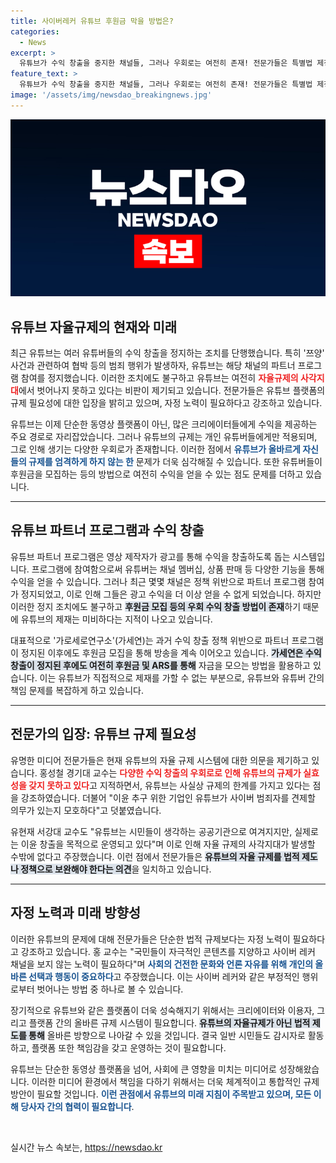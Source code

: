 ```yaml
---
title: 사이버레커 유튜브 후원금 막을 방법은?
categories:
  - News
excerpt: >
  유튜브가 수익 창출을 중지한 채널들, 그러나 우회로는 여전히 존재! 전문가들은 특별법 제정과 자정 노력이 필요하다고 강조하며, 기업적 이윤 추구 속에 끼인 자율규제 사각지대의 심각성을 지적합니다. 클릭하지 않을 수 없는 논란의 중심!
feature_text: >
  유튜브가 수익 창출을 중지한 채널들, 그러나 우회로는 여전히 존재! 전문가들은 특별법 제정과 자정 노력이 필요하다고 강조하며, 기업적 이윤 추구 속에 끼인 자율규제 사각지대의 심각성을 지적합니다. 클릭하지 않을 수 없는 논란의 중심!
image: '/assets/img/newsdao_breakingnews.jpg'
---
```


<p><img src="/assets/img/newsdao_breakingnews.jpg" alt="koreaapp 속보" /></p>

<h2 data-ke-size="size26">유튜브 자율규제의 현재와 미래</h2>

<p data-ke-size="size16">최근 유튜브는 여러 유튜버들의 수익 창출을 정지하는 조치를 단행했습니다. 특히 '쯔양' 사건과 관련하여 협박 등의 범죄 행위가 발생하자, 유튜브는 해당 채널의 파트너 프로그램 참여를 정지했습니다. 이러한 조치에도 불구하고 유튜브는 여전히 <b><span style="color: #ee2323;">자율규제의 사각지대</span></b>에서 벗어나지 못하고 있다는 비판이 제기되고 있습니다. 전문가들은 유튜브 플랫폼의 규제 필요성에 대한 입장을 밝히고 있으며, 자정 노력이 필요하다고 강조하고 있습니다.</p>

<p data-ke-size="size16">유튜브는 이제 단순한 동영상 플랫폼이 아닌, 많은 크리에이터들에게 수익을 제공하는 주요 경로로 자리잡았습니다. 그러나 유튜브의 규제는 개인 유튜버들에게만 적용되며, 그로 인해 생기는 다양한 우회로가 존재합니다. 이러한 점에서 <b><span style="color: #1a5490;">유튜브가 올바르게 자신들의 규제를 엄격하게 하지 않는 한</span></b> 문제가 더욱 심각해질 수 있습니다. 또한 유튜버들이 후원금을 모집하는 등의 방법으로 여전히 수익을 얻을 수 있는 점도 문제를 더하고 있습니다.</p>

<hr>

<h2 data-ke-size="size26">유튜브 파트너 프로그램과 수익 창출</h2>

<p data-ke-size="size16">유튜브 파트너 프로그램은 영상 제작자가 광고를 통해 수익을 창출하도록 돕는 시스템입니다. 프로그램에 참여함으로써 유튜버는 채널 멤버십, 상품 판매 등 다양한 기능을 통해 수익을 얻을 수 있습니다. 그러나 최근 몇몇 채널은 정책 위반으로 파트너 프로그램 참여가 정지되었고, 이로 인해 그들은 광고 수익을 더 이상 얻을 수 없게 되었습니다. 하지만 이러한 정지 조치에도 불구하고 <b><span style="background-color: #21538527;">후원금 모집 등의 우회 수익 창출 방법이 존재</span></b>하기 때문에 유튜브의 제재는 미비하다는 지적이 나오고 있습니다.</p>

<p data-ke-size="size16">대표적으로 '가로세로연구소'(가세연)는 과거 수익 창출 정책 위반으로 파트너 프로그램이 정지된 이후에도 후원금 모집을 통해 방송을 계속 이어오고 있습니다. <b><span style="background-color: #21538527;">가세연은 수익 창출이 정지된 후에도 여전히 후원금 및 ARS를 통해</span></b> 자금을 모으는 방법을 활용하고 있습니다. 이는 유튜브가 직접적으로 제재를 가할 수 없는 부분으로, 유튜브와 유튜버 간의 책임 문제를 복잡하게 하고 있습니다.</p>

<hr>

<h2 data-ke-size="size26">전문가의 입장: 유튜브 규제 필요성</h2>

<p data-ke-size="size16">유명한 미디어 전문가들은 현재 유튜브의 자율 규제 시스템에 대한 의문을 제기하고 있습니다. 홍성철 경기대 교수는 <b><span style="color: #ee2323;">다양한 수익 창출의 우회로로 인해 유튜브의 규제가 실효성을 갖지 못하고 있다</span></b>고 지적하면서, 유튜브는 사실상 규제의 한계를 가지고 있다는 점을 강조하였습니다. 더불어 "이윤 추구 위한 기업인 유튜브가 사이버 범죄자를 견제할 의무가 있는지 모호하다"고 덧붙였습니다.</p>

<p data-ke-size="size16">유현재 서강대 교수도 "유튜브는 시민들이 생각하는 공공기관으로 여겨지지만, 실제로는 이윤 창출을 목적으로 운영되고 있다"며 이로 인해 자율 규제의 사각지대가 발생할 수밖에 없다고 주장했습니다. 이런 점에서 전문가들은 <b><span style="background-color: #21538527;">유튜브의 자율 규제를 법적 제도나 정책으로 보완해야 한다는 의견</span></b>을 일치하고 있습니다.</p>

<hr>

<h2 data-ke-size="size26">자정 노력과 미래 방향성</h2>

<p data-ke-size="size16">이러한 유튜브의 문제에 대해 전문가들은 단순한 법적 규제보다는 자정 노력이 필요하다고 강조하고 있습니다. 홍 교수는 "국민들이 자극적인 콘텐츠를 지양하고 사이버 레커 채널을 보지 않는 노력이 필요하다"며 <b><span style="color: #1a5490;">사회의 건전한 문화와 언론 자유를 위해 개인의 올바른 선택과 행동이 중요하다</span></b>고 주장했습니다. 이는 사이버 레커와 같은 부정적인 행위로부터 벗어나는 방법 중 하나로 볼 수 있습니다.</p>

<p data-ke-size="size16">장기적으로 유튜브와 같은 플랫폼이 더욱 성숙해지기 위해서는 크리에이터와 이용자, 그리고 플랫폼 간의 올바른 규제 시스템이 필요합니다. <b><span style="background-color: #21538527;">유튜브의 자율규제가 아닌 법적 제도를 통해</span></b> 올바른 방향으로 나아갈 수 있을 것입니다. 결국 일반 시민들도 감시자로 활동하고, 플랫폼 또한 책임감을 갖고 운영하는 것이 필요합니다.</p>

<p data-ke-size="size16">유튜브는 단순한 동영상 플랫폼을 넘어, 사회에 큰 영향을 미치는 미디어로 성장해왔습니다. 이러한 미디어 환경에서 책임을 다하기 위해서는 더욱 체계적이고 통합적인 규제 방안이 필요할 것입니다. <b><span style="color: #1a5490;">이런 관점에서 유튜브의 미래 지침이 주목받고 있으며, 모든 이해 당사자 간의 협력이 필요합니다</span></b>.</p>

<p data-ke-size="size16">&nbsp;</p>
실시간 뉴스 속보는, <a href="https://newsdao.kr" rel="dofollow">https://newsdao.kr</a>


